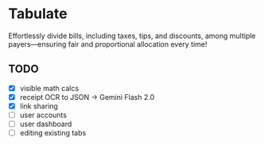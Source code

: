 # Tabulate

Effortlessly divide bills, including taxes, tips, and discounts, among multiple payers—ensuring fair and proportional allocation every time!

## TODO

- [x] visible math calcs
- [x] receipt OCR to JSON -> Gemini Flash 2.0
- [x] link sharing
- [ ] user accounts
- [ ] user dashboard
- [ ] editing existing tabs
